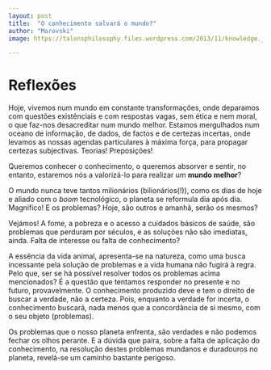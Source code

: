 ```yaml
---
layout: post
title:  "O conhecimento salvará o mundo?"
author: "Marovski"
image: https://talonsphilosophy.files.wordpress.com/2013/11/knowledge.jpg

---
```


# Reflexões

Hoje, vivemos num mundo em constante transformações, onde deparamos com questões existênciais e com respostas vagas, sem ética e nem moral, o que faz-nos desacreditar num mundo melhor. Estamos mergulhados num oceano de informação, de dados, de factos e de certezas incertas, onde levamos as nossas agendas particulares à máxima força, para propagar certezas subjectivas. Teorias! Preposições!

Queremos conhecer o conhecimento, o queremos absorver e sentir, no entanto, estaremos nós a valorizá-lo para realizar um **mundo melhor**?

O mundo nunca teve tantos milionários (bilionários(!)), como os dias de hoje e aliado com o  _boom_ tecnológico, o planeta se reformula dia após dia. Magnífico! E os problemas? Hoje, são outros e amanhã, serão os mesmos?

Vejámos! A fome, a pobreza e o acesso a cuidados básicos de saúde, são problemas que perduram por séculos, e as soluções não são imediatas, ainda. Falta de interesse ou falta de conhecimento?

A essência da vida animal, apresenta-se na natureza, como uma busca incessante pela solução de problemas e a vida humana não fugirá à regra. Pelo que, ser se há possível resolver todos os problemas acima mencionados? É a questão que tentamos responder no presente e no futuro, provavelmente. O conhecimento produzido deve e tem o direito de buscar a verdade, não a certeza. Pois, enquanto a verdade for incerta, o conhecimento buscará, nada menos que a concordância de si mesmo, com o seu objeto (problemas). 

Os problemas que o nosso planeta enfrenta, são verdades e não podemos fechar os olhos perante. E a dúvida que paira, sobre a falta de aplicação do conhecimento, na resolução destes problemas mundanos e duradouros no planeta, revelá-se um caminho bastante perigoso.
